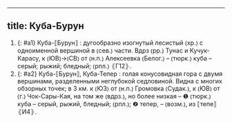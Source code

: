 
---
title: Куба-Бурун
---
1. {: #a1} Куба-⟦Бурун⟧
: дугообразно изогнутый лесистый ⦅хр.⦆ с одноименной вершиной в ⦅сев.⦆ части. Вдрз ⦅рр.⦆ Тунас и Кучук-Карасу, к ⦅ЮВ⦆→⦅СВ⦆ от ⦅н.п.⦆ Алексеевка ⦅Белог.⦆ – ⦅тюрк.⦆ куба – серый; рыжий; бледный; ⦅рпл.⦆ ⦃Г12⦄.
2. {: #a2} Куба-⟦Бурун⟧, Куба-Тепер
: голая конусовидная гора с двумя вершинами, разделенными неглубокой седловиной. Видна с многих обзорных точек; в 3 км. к ⦅ЮЗ⦆ от ⦅н.п.⦆ Громовка ⦅Судак.⦆, к ⦅ЮВ⦆ от ⦅г.⦆ Чок-Сары-Кая, на том же ⦅вдрз.⦆, но более низкая – ❶ ⦅тюрк.⦆ куба – серый, рыжий, бледный; ⦅рпл.⦆; ❷ тепер, – ⦅возм.⦆, из ⟦тепе⟧ ⦃И4⦄.
